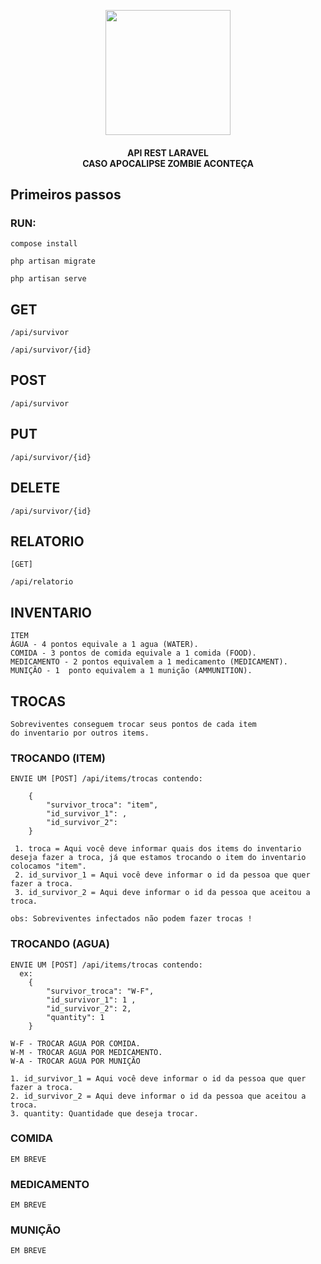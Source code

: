 <p align="center"><a href="https://laravel.com" target="_blank"><img src="https://icon-library.com/images/zombie-icon-png/zombie-icon-png-18.jpg" width="200"></a></p>

<h4 align="center">
API REST LARAVEL <br> CASO APOCALIPSE ZOMBIE ACONTEÇA
</h4>

## Primeiros passos
### RUN:
```
compose install
```
```
php artisan migrate
```
```
php artisan serve
```
## GET
```
/api/survivor
```
```
/api/survivor/{id}
```
## POST
```
/api/survivor
```
## PUT
```
/api/survivor/{id}
```
## DELETE
```
/api/survivor/{id}
```

## RELATORIO
```
[GET]

/api/relatorio
```
## INVENTARIO
```
ITEM
ÁGUA - 4 pontos equivale a 1 agua (WATER).
COMIDA - 3 pontos de comida equivale a 1 comida (FOOD).
MEDICAMENTO - 2 pontos equivalem a 1 medicamento (MEDICAMENT).
MUNIÇÃO - 1  ponto equivalem a 1 munição (AMMUNITION).
```
## TROCAS
```
Sobreviventes conseguem trocar seus pontos de cada item
do inventario por outros items.
```
### TROCANDO (ITEM)
```
ENVIE UM [POST] /api/items/trocas contendo:

    {
        "survivor_troca": "item",
        "id_survivor_1": ,
        "id_survivor_2": 
    } 
  
 1. troca = Aqui você deve informar quais dos items do inventario deseja fazer a troca, já que estamos trocando o item do inventario colocamos "item".
 2. id_survivor_1 = Aqui você deve informar o id da pessoa que quer fazer a troca.
 3. id_survivor_2 = Aqui deve informar o id da pessoa que aceitou a troca.

```

```
obs: Sobreviventes infectados não podem fazer trocas !
```
### TROCANDO (AGUA)
```
ENVIE UM [POST] /api/items/trocas contendo:
  ex:
    {
        "survivor_troca": "W-F",
        "id_survivor_1": 1 ,
        "id_survivor_2": 2,
        "quantity": 1
    }
    
W-F - TROCAR AGUA POR COMIDA.
W-M - TROCAR AGUA POR MEDICAMENTO.
W-A - TROCAR AGUA POR MUNIÇÃO

1. id_survivor_1 = Aqui você deve informar o id da pessoa que quer fazer a troca.
2. id_survivor_2 = Aqui deve informar o id da pessoa que aceitou a troca.
3. quantity: Quantidade que deseja trocar.
```
### COMIDA
```
EM BREVE
```
### MEDICAMENTO
```
EM BREVE
```
### MUNIÇÃO
```
EM BREVE
```


